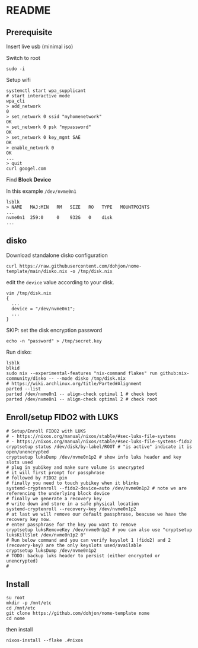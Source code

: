 # README

## Prerequisite

Insert live usb (minimal iso)

Switch to root

```console
sudo -i
```

Setup wifi

```console
systemctl start wpa_supplicant
# start interactive mode
wpa_cli
> add_network
0
> set_network 0 ssid "myhomenetwork"
OK
> set_network 0 psk "mypassword"
OK
> set_network 0 key_mgmt SAE
OK
> enable_network 0
OK
...
> quit
curl googel.com
```

Find **Block Device** 

In this example `/dev/nvme0n1`

```console
lsblk
> NAME   MAJ:MIN   RM   SIZE   RO   TYPE   MOUNTPOINTS
...
nvme0n1  259:0     0    932G   0    disk   
...
```

## disko

Download standalone disko configuration

```console
curl https://raw.githubusercontent.com/dohjon/nome-template/main/disko.nix -o /tmp/disk.nix
```

edit the `device` value according to your disk.

```console
vim /tmp/disk.nix
{
  ...
  device = "/dev/nvme0n1";
  ...
}
```

SKIP: set the disk encryption password

```console
echo -n "password" > /tmp/secret.key
```

Run disko:

```console
lsblk
blkid
sudo nix --experimental-features "nix-command flakes" run github:nix-community/disko -- --mode disko /tmp/disk.nix
# https://wiki.archlinux.org/title/Parted#Alignment
parted --list
parted /dev/nvme0n1 -- align-check optimal 1 # check boot
parted /dev/nvme0n1 -- align-check optimal 2 # check root
```

## Enroll/setup FIDO2 with LUKS

```console
# Setup/Enroll FIDO2 with LUKS
# - https://nixos.org/manual/nixos/stable/#sec-luks-file-systems
# - https://nixos.org/manual/nixos/stable/#sec-luks-file-systems-fido2
cryptsetup status /dev/disk/by-label/ROOT # "is active" indicate it is open/unencrypted
cryptsetup luksDump /dev/nvme0n1p2 # show info luks header and key slots used
# plug in yubikey and make sure volume is unecrypted
# it will first prompt for passphrase
# followed by FIDO2 pin
# finally you need to touch yubikey when it blinks
systemd-cryptenroll --fido2-device=auto /dev/nvme0n1p2 # note we are referencing the underlying block device
# finally we generate a recovery key
# write down and store in a safe physical location
systemd-cryptenroll --recovery-key /dev/nvme0n1p2
# at last we will remove our default passphrase, beacuse we have the recovery key now.
# enter passphrase for the key you want to remove
cryptsetup luksRemoveKey /dev/nvme0n1p2 # you can also use "cryptsetup luksKillSlot /dev/nvme0n1p2 0"
# Run below command and you can verify keyslot 1 (fido2) and 2 (recovery-key) are the only keyslots used/available
cryptsetup luksDump /dev/nvme0n1p2
# TODO: backup luks header to persist (either encrypted or unencrypted)
# 
```

## Install

```console
su root
mkdir -p /mnt/etc
cd /mnt/etc
git clone https://github.com/dohjon/nome-template nome
cd nome
```


then install

```console
nixos-install --flake .#nixos
```
